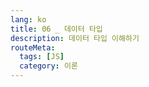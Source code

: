 ```yaml
---
lang: ko
title: 06 _ 데이터 타입
description: 데이터 타입 이해하기
routeMeta:
  tags: [JS]
  category: 이론
---
```

